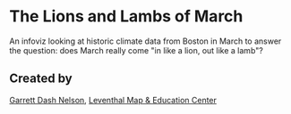 The Lions and Lambs of March
=================

An infoviz looking at historic climate data from Boston in March to answer the question: does March really come "in like a lion, out like a lamb"?

## Created by

[Garrett Dash Nelson](http://people.matinic.us/garrett), [Leventhal Map & Education Center](https://leventhalmap.org)
